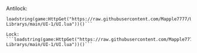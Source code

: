 Antilock:
```local KeyCode = 'm'
loadstring(game:HttpGet("https://raw.githubusercontent.com/Mapple7777/UI-Librarys/main/UI-1/UI.lua"))()```

Lock:
```loadstring(game:HttpGet("https://raw.githubusercontent.com/Mapple7777/UI-Librarys/main/UI-1/UI.lua"))()```
